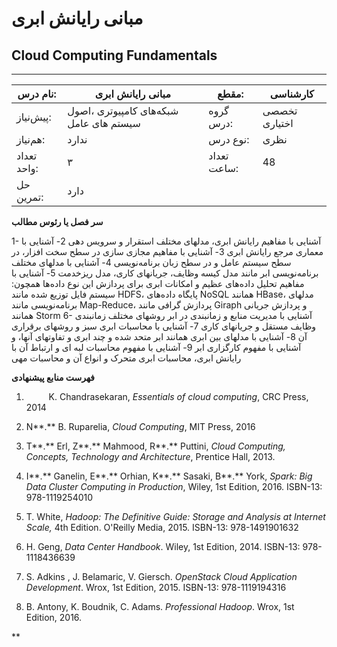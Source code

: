# مبانی رایانش ابری
## Cloud Computing Fundamentals
_______________________________________________________________________________
| نام درس:    | مبانی رایانش ابری                       | مقطع:       | کارشناسی      |
| ----------- | --------------------------------------- | ----------- | ------------- |
| پیش‌نیاز:   | شبکه‌های کامپيوتری ،اصول سيستم های عامل | گروه درس:   | تخصصی اختیاری |
| هم‌نیاز:    | ندارد                                   | نوع درس:    | نظری          |
| تعداد واحد: | ۳                                       | تعداد ساعت: | 48            |
| حل تمرین:   |  دارد                                   |             |               |

**سر فصل یا رئوس مطالب**

1- آشنایی با مفاهیم رایانش ابری، مدلهای مختلف استقرار و سرویس دهی 2- آشنایی با معماری مرجع رایانش ابری 3- آشنایی با مفاهیم مجازی سازی در سطح سخت افزار، در سطح سیستم عامل و در سطح زبان برنامه‌نویسی 4- آشنایی با مدلهای مختلف برنامه‌نویسی ابر مانند مدل کیسه وظایف، جریانهای کاری، مدل ریزخدمت 5- آشنایی با مفاهیم تحلیل داده‌های عظیم و امکانات ابری برای پردازش این نوع داده‌ها همچون: سیستم فایل توزیع شده مانند HDFS، پایگاه داده‌های NoSQL همانند HBase، مدلهای برنامه‌نویسی مانند Map-Reduce، پردازش گرافی مانند Giraph و پردازش جریانی همانند Storm 6- آشنایی با مدیریت منابع و زمانبندی در ابر روشهای مختلف زمانبندی وظایف مستقل و جریانهای کاری 7- آشنایی با محاسبات ابری سبز و روشهای برقراری آن 8- آشنایی با مدلهای بین ابری همانند ابر متحد شده و چند ابری و تفاوتهای آنها، و آشنایی با مفهوم کارگزاری ابر 9- آشنایی با مفهوم محاسبات لبه ای و ارتباط آن با رایانش ابری، محاسبات ابری متحرک و انواع آن و محاسبات مهی

**فهرست منابع پیشنهادی**

1. `     `K. Chandrasekaran, *Essentials of cloud computing*, CRC Press, 2014 

1. N**.** B. Ruparelia, *Cloud Computing*, MIT Press, 2016 

1. T**.** Erl, Z**.** Mahmood, R**.** Puttini, *Cloud Computing, Concepts, Technology and Architecture*, Prentice Hall, 2013. 

1. I**.** Ganelin, E**.** Orhian, K**.** Sasaki, B**.** York, *Spark: Big Data Cluster Computing in Production*, Wiley, 1st Edition, 2016. ISBN-13: 978-1119254010 

1. T. White, *Hadoop: The Definitive Guide: Storage and Analysis at Internet Scale,* 4th Edition. O'Reilly Media, 2015. ISBN-13: 978-1491901632 

1. H. Geng, *Data Center Handbook*. Wiley, 1st Edition, 2014. ISBN-13: 978-1118436639 

1. S. Adkins , J. Belamaric, V. Giersch. *OpenStack Cloud Application Development*. Wrox, 1st Edition, 2015. ISBN-13: 978-1119194316 

1. B. Antony, K. Boudnik, C. Adams. *Professional Hadoop*. Wrox, 1st Edition, 2016.

**
